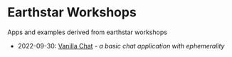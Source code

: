 # Earthstar Workshops

Apps and examples derived from earthstar workshops

- 2022-09-30: [Vanilla Chat](./01-vanilla-chat/) - _a basic chat application with ephemerality_

